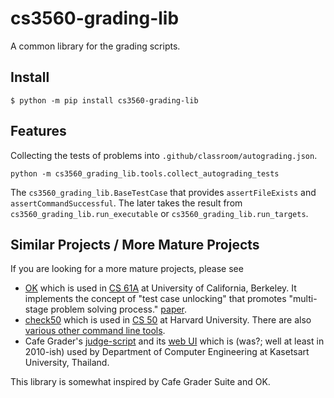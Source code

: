 # cs3560-grading-lib

A common library for the grading scripts.

## Install

```console
$ python -m pip install cs3560-grading-lib
```

## Features

Collecting the tests of problems into `.github/classroom/autograding.json`.

```console
python -m cs3560_grading_lib.tools.collect_autograding_tests
```

The `cs3560_grading_lib.BaseTestCase` that provides `assertFileExists` and `assertCommandSuccessful`.
The later takes the result from `cs3560_grading_lib.run_executable` or `cs3560_grading_lib.run_targets`.

## Similar Projects / More Mature Projects

If you are looking for a more mature projects, please see

- [OK](https://okpy.org/) which is used in [CS 61A](https://cs61a.org/) at University of California, Berkeley. It implements the concept of
  "test case unlocking" that promotes "multi-stage problem solving process." [paper](http://denero.org/content/pubs/las15_basu_unlocking.pdf).
- [check50](https://cs50.readthedocs.io/projects/check50/en/latest/) which is used in [CS 50](https://cs50.harvard.edu/x/2024/) at Harvard University. There are also [various other command line tools](https://cs50.readthedocs.io/).
- Cafe Grader's [judge-script](https://github.com/cafe-grader-team/cafe-grader-judge-scripts) and its [web UI](https://github.com/cafe-grader-team/cafe-grader-web) which is (was?; well at least in 2010-ish) used by Department of Computer Engineering at Kasetsart University, Thailand.

This library is somewhat inspired by Cafe Grader Suite and OK.
